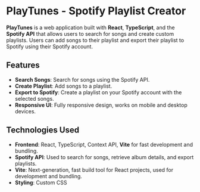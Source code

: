 # PlayTunes - Spotify Playlist Creator

**PlayTunes** is a web application built with **React**, **TypeScript**, and the **Spotify API** that allows users to search for songs and create custom playlists. Users can add songs to their playlist and export their playlist to Spotify using their Spotify account.

## Features

- **Search Songs**: Search for songs using the Spotify API.
- **Create Playlist**: Add songs to a playlist.
- **Export to Spotify**: Create a playlist on your Spotify account with the selected songs.
- **Responsive UI**: Fully responsive design, works on mobile and desktop devices.

## Technologies Used

- **Frontend**: React, TypeScript, Context API, **Vite** for fast development and bundling.
- **Spotify API**: Used to search for songs, retrieve album details, and export playlists.
- **Vite**: Next-generation, fast build tool for React projects, used for development and bundling.
- **Styling**: Custom CSS
